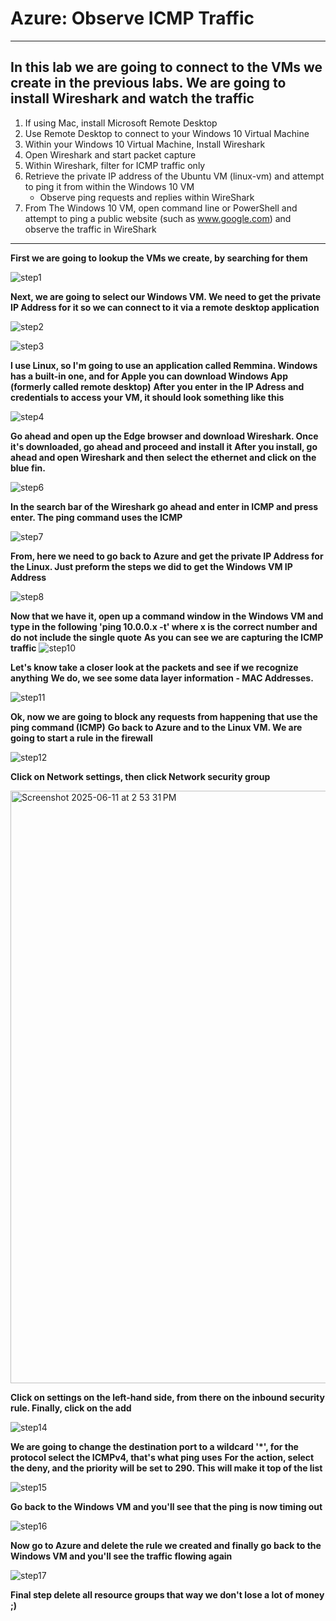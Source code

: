 # Azure: Observe ICMP Traffic
---

In this lab we are going to connect to the VMs we create in the previous labs. We are going to install Wireshark and watch the traffic
---

1. If using Mac, install Microsoft Remote Desktop
2. Use Remote Desktop to connect to your Windows 10 Virtual Machine
3. Within your Windows 10 Virtual Machine, Install Wireshark
4. Open Wireshark and start packet capture
5. Within Wireshark, filter for ICMP traffic only
6. Retrieve the private IP address of the Ubuntu VM (linux-vm) and attempt to ping it from within the Windows 10 VM
   - Observe ping requests and replies within WireShark
7. From The Windows 10 VM, open command line or PowerShell and attempt to ping a public website (such as www.google.com) and observe the traffic in WireShark

---

**First we are going to lookup the VMs we create, by searching for them**

![step1](https://github.com/user-attachments/assets/dcd64425-8127-429a-9924-6829975a1d1b)

**Next, we are going to select our Windows VM. We need to get the private IP Address for it so we can connect to it via a remote desktop application**

![step2](https://github.com/user-attachments/assets/ff06921f-1898-4f2a-bf6c-eec332ad2049)

![step3](https://github.com/user-attachments/assets/e7979cb5-e7f9-4d45-882f-ee20ab66b7b8)

**I use Linux, so I'm going to use an application called Remmina. Windows has a built-in one, and for Apple you can download Windows App (formerly called remote desktop)**
**After you enter in the IP Adress and credentials to access your VM, it should look something like this**

![step4](https://github.com/user-attachments/assets/62719c9f-ddd3-41c4-8174-cc44b0fa60e3)

**Go ahead and open up the Edge browser and download Wireshark. Once it's downloaded, go ahead and proceed and install it**
**After you install, go ahead and open Wireshark and then select the ethernet and click on the blue fin.**

![step6](https://github.com/user-attachments/assets/17227151-2700-4f5e-9faf-b7eaec748289)

**In the search bar of the Wireshark go ahead and enter in ICMP and press enter. The ping command uses the ICMP**

![step7](https://github.com/user-attachments/assets/764e09b3-b427-443b-80fd-36c2b14c6693)

**From, here we need to go back to Azure and get the private IP Address for the Linux. Just preform the steps we did to get the Windows VM IP Address**

![step8](https://github.com/user-attachments/assets/c7e73f0a-4f40-4747-93f5-677a2baaacb5)

**Now that we have it, open up a command window in the Windows VM and type in the following 'ping 10.0.0.x -t' where x is the correct number and do not include the single quote**
**As you can see we are capturing the ICMP traffic**
![step10](https://github.com/user-attachments/assets/ae109dfa-573f-4213-b7b0-b83d143f2b59)


**Let's know take a closer look at the packets and see if we recognize anything**
**We do, we see some data layer information - MAC Addresses.**

![step11](https://github.com/user-attachments/assets/4983a551-85b1-44b5-b603-6506a1d47361)

**Ok, now we are going to block any requests from happening that use the ping command (ICMP)**
**Go back to Azure and to the Linux VM. We are going to start a rule in the firewall**

![step12](https://github.com/user-attachments/assets/a759a353-0ba3-49cf-9998-41505cf2955f)

**Click on Network settings, then click Network security group**

<img width="948" alt="Screenshot 2025-06-11 at 2 53 31 PM" src="https://github.com/user-attachments/assets/f7c00b4d-6ff6-4c86-b0d6-a10cb80e5e16" />

**Click on settings on the left-hand side, from there on the inbound security rule. Finally, click on the add**

![step14](https://github.com/user-attachments/assets/ccc50c52-ffdf-4702-af7a-a4d633d55866)

**We are going to change the destination port to a wildcard '*', for the protocol select the ICMPv4, that's what ping uses**
**For the action, select the deny, and the priority will be set to 290. This will make it top of the list**

![step15](https://github.com/user-attachments/assets/3886ed57-9141-4bb9-89ff-9cbecfe9516a)

**Go back to the Windows VM and you'll see that the ping is now timing out**

![step16](https://github.com/user-attachments/assets/04a31d74-bd7e-4030-bb8d-0ed11d037bd9)

**Now go to Azure and delete the rule we created and finally go back to the Windows VM and you'll see the traffic flowing again**

![step17](https://github.com/user-attachments/assets/dbf2cdc0-c9c7-455b-887c-aedacaa38a59)

**Final step delete all resource groups that way we don't lose a lot of money ;)**

